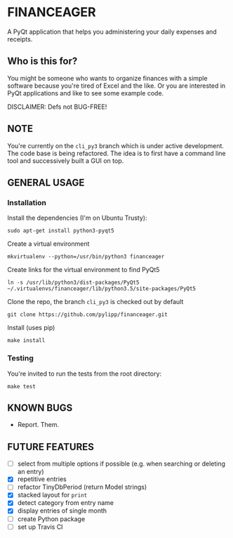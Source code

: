 FINANCEAGER
===========

A PyQt application that helps you administering your daily expenses and receipts.

Who is this for?
----------------
You might be someone who wants to organize finances with a simple software
because you're tired of Excel and the like.
Or you are interested in PyQt applications and like to see some example code.

DISCLAIMER: Defs not BUG-FREE!

NOTE
----
You're currently on the `cli_py3` branch which is under active development.
The code base is being refactored. The idea is to first have a command line
tool and successively built a GUI on top.

GENERAL USAGE
-------------
### Installation
Install the dependencies (I'm on Ubuntu Trusty):

    sudo apt-get install python3-pyqt5

Create a virtual environment

    mkvirtualenv --python=/usr/bin/python3 financeager

Create links for the virtual environment to find PyQt5

    ln -s /usr/lib/python3/dist-packages/PyQt5 ~/.virtualenvs/financeager/lib/python3.5/site-packages/PyQt5

Clone the repo, the branch `cli_py3` is checked out by default

    git clone https://github.com/pylipp/financeager.git

Install (uses pip)

    make install

### Testing
You're invited to run the tests from the root directory:

    make test

KNOWN BUGS
----------
- Report. Them.

FUTURE FEATURES
---------------
- [ ] select from multiple options if possible (e.g. when searching or deleting an entry)
- [x] repetitive entries
- [ ] refactor TinyDbPeriod (return Model strings)
- [x] stacked layout for `print`
- [x] detect category from entry name
- [x] display entries of single month
- [ ] create Python package
- [ ] set up Travis CI
